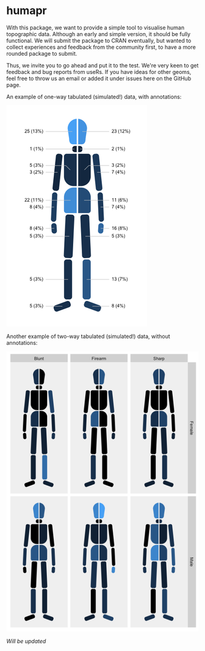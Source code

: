 # humapr

With this package, we want to provide a simple tool to visualise human topographic data. Although an early and simple version, it should be fully functional. We will submit the package to CRAN eventually, but wanted to collect experiences and feedback from the community first, to have a more rounded package to submit.

Thus, we invite you to go ahead and put it to the test. We're very keen to get feedback and bug reports from useRs. If you have ideas for other geoms, feel free to throw us an email or added it under issues here on the GitHub page. 

An example of one-way tabulated (simulated!) data, with annotations:

![Example of a humap_body with simulated injury data with annotations, tabulated by type of force](/public_figures/example_simple_all.png)

Another example of two-way tabulated (simulated!) data, without annotations:

![Example of a humap_body with simulated injury data, tabulated by type of force and gender](/public_figures/example_grid_trauma_gender.png)

*Will be updated*